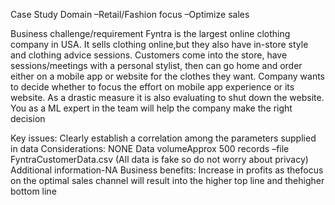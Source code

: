 Case Study
Domain –Retail/Fashion
focus –Optimize sales

Business challenge/requirement
Fyntra is the largest online clothing company in USA. It sells clothing online,but they also have in-store style and clothing advice sessions. 
Customers come into the store, have sessions/meetings with a personal stylist, then can go home and order either on a mobile app or website for the clothes they want.
Company wants to decide whether to focus the effort on mobile app experience or its website. As a drastic measure it is also evaluating to shut down the website. 
You as a ML expert in the team will help the company make the right decision 

Key issues: Clearly establish a correlation among the parameters supplied in data
Considerations: NONE
Data volumeApprox 500 records –file FyntraCustomerData.csv (All data is fake so do not worry about privacy)
Additional information-NA
Business benefits: Increase in profits as thefocus on the optimal sales channel will result into the higher top line and thehigher bottom line
